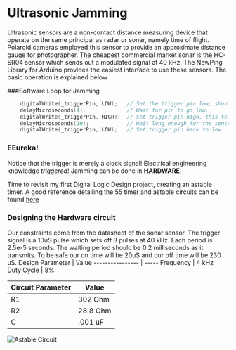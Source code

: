 # Ultrasonic Jamming 
Ultrasonic sensors are a non-contact distance measuring device that operate on the same principal as radar or sonar, namely time of flight. Polaroid cameras employed this sensor to provide an approximate distance gauge for photographer. The cheapest commercial market sonar is the HC-SR04 sensor which sends out a modulated signal at 40 kHz. The NewPing Library for Arduino provides the easiest interface to use these sensors. The basic operation is explained below

###Software Loop for Jamming
```c
    digitalWrite(_triggerPin, LOW);   // Set the trigger pin low, should already be low, but this will make sure it is.
    delayMicroseconds(4);             // Wait for pin to go low.
    digitalWrite(_triggerPin, HIGH);  // Set trigger pin high, this tells the sensor to send out a ping.
    delayMicroseconds(10);            // Wait long enough for the sensor to realize the trigger pin is high. Sensor specs say to wait 10uS.
    digitalWrite(_triggerPin, LOW);   // Set trigger pin back to low.
```
### EEureka!
Notice that the trigger is merely a clock signal!
Electrical engineering knowledge *triggered*!
Jamming can be done in **HARDWARE**.

Time to revisit my first Digital Logic Design project, creating an astable timer. A good reference detailing the 55 timer and astable circuits can be found [here](http://electronicsclub.info/555astable.htm)

### Designing the Hardware circuit
Our constraints come from the datasheet of the sonar sensor. The trigger signal is a 10uS pulse which sets off 8 pulses at 40 kHz. Each period is 2.5e-5 seconds. The waiting period should be 0.2 milliseconds as it transmits. To be safe our on time will be 20uS and our off time will be 230 uS. 
Design Parameter | Value
---------------- | -----
Frequency        | 4 kHz
Duty Cycle       | 8%

Circuit Parameter | Value
----------------- | -----
R1                | 302 Ohm
R2                | 28.8 Ohm
C                 | .001 uF

![Astable Circuit](http://electronicsclub.info/images/555astable.gif)

